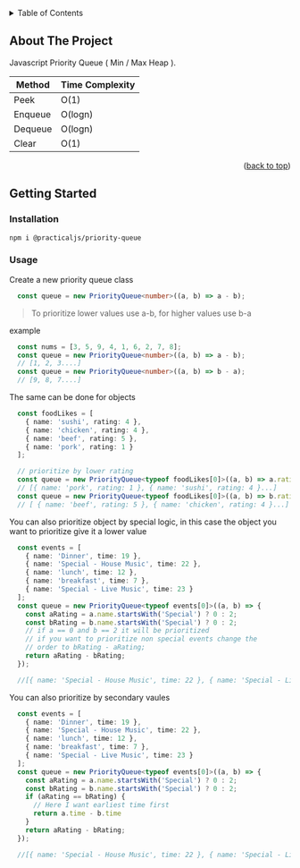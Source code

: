 <a name="readme-top"></a>

<!-- TABLE OF CONTENTS -->
<details>
  <summary>Table of Contents</summary>
  <ol>
    <li>
      <a href="#about-the-project">About The Project</a>
      <ul>
        <li><a href="#built-with">Built With</a></li>
      </ul>
    </li>
    <li>
      <a href="#getting-started">Getting Started</a>
  </ol>
</details>



<!-- ABOUT THE PROJECT -->
## About The Project

Javascript Priority Queue ( Min / Max Heap ).

|Method | Time Complexity|
|-------|----------------|
|Peek   |  O(1)          |
|Enqueue|  O(logn)       |
|Dequeue|  O(logn)       |
|Clear  | O(1)           |


<p align="right">(<a href="#readme-top">back to top</a>)</p>


<!-- GETTING STARTED -->
## Getting Started

### Installation

```npm
npm i @practicaljs/priority-queue
```

### Usage

Create a new priority queue class
```ts
  const queue = new PriorityQueue<number>((a, b) => a - b);
```
> To prioritize lower values use a-b, for higher values use b-a

example
```ts
  const nums = [3, 5, 9, 4, 1, 6, 2, 7, 8];
  const queue = new PriorityQueue<number>((a, b) => a - b);
  // [1, 2, 3....]
  const queue = new PriorityQueue<number>((a, b) => b - a);
  // [9, 8, 7....]
```

The same can be done for objects
```ts
  const foodLikes = [
    { name: 'sushi', rating: 4 },
    { name: 'chicken', rating: 4 },
    { name: 'beef', rating: 5 },
    { name: 'pork', rating: 1 }
  ];

  // prioritize by lower rating
  const queue = new PriorityQueue<typeof foodLikes[0]>((a, b) => a.rating - b.rating);
  // [{ name: 'pork', rating: 1 }, { name: 'sushi', rating: 4 }...]
  const queue = new PriorityQueue<typeof foodLikes[0]>((a, b) => b.rating - a.rating);
  // [ { name: 'beef', rating: 5 }, { name: 'chicken', rating: 4 }...]
```

You can also prioritize object by special logic, in this case the object you want to prioritize give it a lower value

```ts
  const events = [
    { name: 'Dinner', time: 19 },
    { name: 'Special - House Music', time: 22 },
    { name: 'lunch', time: 12 },
    { name: 'breakfast', time: 7 },
    { name: 'Special - Live Music', time: 23 }
  ];
  const queue = new PriorityQueue<typeof events[0]>((a, b) => {
    const aRating = a.name.startsWith('Special') ? 0 : 2;
    const bRating = b.name.startsWith('Special') ? 0 : 2;
    // if a == 0 and b == 2 it will be prioritized
    // if you want to prioritize non special events change the
    // order to bRating - aRating;
    return aRating - bRating;
  });

  //[{ name: 'Special - House Music', time: 22 }, { name: 'Special - Live Music', time: 23 }...]
```

You can also prioritize by secondary vaules

```ts
  const events = [
    { name: 'Dinner', time: 19 },
    { name: 'Special - House Music', time: 22 },
    { name: 'lunch', time: 12 },
    { name: 'breakfast', time: 7 },
    { name: 'Special - Live Music', time: 23 }
  ];
  const queue = new PriorityQueue<typeof events[0]>((a, b) => {
    const aRating = a.name.startsWith('Special') ? 0 : 2;
    const bRating = b.name.startsWith('Special') ? 0 : 2;
    if (aRating == bRating) {
      // Here I want earliest time first
      return a.time - b.time
    }
    return aRating - bRating;
  });

  //[{ name: 'Special - House Music', time: 22 }, { name: 'Special - Live Music', time: 23 },  { name: 'breakfast', time: 7}...]
```